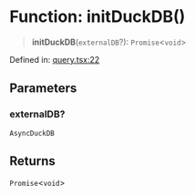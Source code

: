 # Function: initDuckDB()

> **initDuckDB**(`externalDB`?): `Promise`\<`void`\>

Defined in: [query.tsx:22](https://github.com/GeoDaCenter/openassistant/blob/aa41155e698e0b65b1716140c0c14440cdd9d76a/packages/duckdb/src/query.tsx#L22)

## Parameters

### externalDB?

`AsyncDuckDB`

## Returns

`Promise`\<`void`\>
